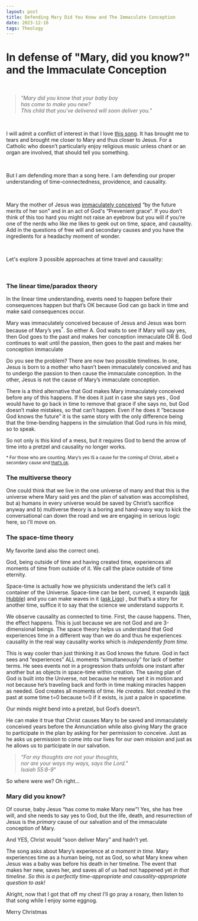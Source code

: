 ```yaml
---
layout: post
title: Defending Mary Did You Know and The Immaculate Conception 
date: 2023-12-16 
tags: Theology
---
```


# In defense of "Mary, did you know?" and the Immaculate Conception

<br>

<blockquote>

  _"Mary did you know that your baby boy
<br>has come to make you new?
<br>This child that you've delivered will soon deliver you._"
</blockquote>

<br>

I will admit a conflict of interest in that I love [this song](https://genius.com/Pentatonix-mary-did-you-know-lyrics). 
It has brought me to tears and brought me closer to Mary and thus closer to Jesus. 
For a Catholic who doesn’t particularly enjoy religious music unless chant or an organ are involved, that should tell you something.

<br>

But I am defending more than a song here. I am defending our proper understanding of time-connectedness, providence, and causality. 

<br>

Mary the mother of Jesus was [immaculately conceived](https://www.catholic.com/qa/how-do-we-explain-the-necessity-of-marys-immaculate-conception) 
“by the future merits of her son” and in an act of God's “Prevenient grace“. 
If you don’t think of this too hard you might not raise an eyebrow but you will if you’re one of the nerds who like me likes 
to geek out on time, space, and causality. 
Add in the questions of free will and secondary causes and you have the ingredients for a headachy moment of wonder. 

<br>

Let's explore 3 possible approaches at time travel and causality: 

<br>

### The linear time/paradox theory 

In the linear time understanding, events need to happen before their consequences happen but that’s OK because God can go back in 
time and make said consequences occur.

Mary was immaculately conceived because of Jesus and Jesus was born because of Mary’s yes<sup>*</sup>. So either 
	A.	God waits to see if Mary will say yes, then God goes to the past and makes her conception immaculate 
 OR
	B.	God continues to wait until the passion, then goes to the past and makes her conception immaculate 

Do you see the problem? There are now two possible timelines. In one, Jesus is born to a mother who hasn’t been 
immaculately conceived and has to undergo the passion to then cause the immaculate conception. In the other, 
Jesus is not the cause of Mary’s immaculate conception. 
 
There is a third alternative that God makes Mary immaculately conceived before any of this happens. If he does it just in case she says yes
, God would have to go back in time to remove that grace if she says no, but God doesn’t make mistakes, so that can’t happen. 
Even if he does it “because God knows the future” it is the same story with the only difference being that the time-bending 
happens in the simulation that God runs in his mind, so to speak.

So not only is this kind of a mess, but it requires God to bend the arrow of time into a pretzel and causality no longer works.

<sub>* For those who are counting. Mary’s yes IS a cause for the coming of Christ, albeit a secondary cause 
and [that’s ok](https://www.catholicculture.org/culture/library/catechism/index.cfm?recnum=1760).</sub>


### The multiverse theory 

One could think that we live in the one universe of many and that this is the universe where Mary said yes and the plan of salvation was accomplished, but 
a) humans in every universe would be saved by Christ’s sacrifice anyway and 
b) multiverse theory is a boring and hand-wavy way to kick the conversational can down the road and we are engaging in serious logic here, so I’ll move on.  


### The space-time theory 
My favorite (and also the correct one). 

God, being outside of time and having created time, experiences all moments of time from outside of it. 
We call the place outside of time eternity. 

Space-time is actually how we physicists understand the let’s call it container of the Universe. Space-time can be bent, curved, it expands 
([ask Hubble](https://en.wikipedia.org/wiki/Hubble%27s_law#:~:text=Hubble's%20law%20is%20considered%20the,known%20as%20the%20Hubble%20flow.)) 
and you can make waves in it ([ask Ligo](https://www.ligo.caltech.edu/page/what-are-gw)) 
, but that’s a story for another time, suffice it to say that the science we understand supports it. 

We observe causality as connected to time. First, the cause happens. Then, the effect happens. This is just because 
we are not God and are 3-dimensional beings. 
The space theory helps us understand that God experiences time in a different way than we do and thus he experiences 
causality in the real way causality works which is _independently from time_. 


This is way cooler than just thinking it as God knows the future. 
God in fact sees and “experiences” ALL moments “simultaneously” for lack of better terms. 
He sees events not in a progression thats unfolds one instant after another but as objects in space-time within creation. 
The saving plan of God is built into the Universe, not because he merely set it in motion and not because he’s traveling back 
and forth in time making miracles happen as needed. 
God creates all moments of time. He _creates_. Not _created_ in the past at some time t=0 because t=0 if it exists, is just a palce in spacetime. 

Our minds might bend into a pretzel, but God’s doesn’t. 

He can make it true that Christ causes Mary to be saved and immaculately conceived years before the Annunciation 
while also giving Mary the grace to participate in the plan by asking for her permission to conceive. 
Just as he asks us permission to come into our lives for our own mission and just as he allows us to participate in our salvation. 

<blockquote>

  _“For my thoughts are not your thoughts,
<br>nor are your ways my ways, says the Lord."
<br>       Isaiah 55:8-9_"
</blockquote>

    
So where were we? Oh right… 

### Mary did you know? 

Of course, baby Jesus “has come to make Mary new”! 
Yes, she has free will, and she needs to say yes to God, but the life, death, and resurrection of Jesus is the _primary_ cause of our salvation and of 
the immaculate conception of Mary. 

And YES, Christ would “soon deliver Mary” and hadn’t yet.

The song asks about Mary’s experience at _a moment in time_. Mary experiences time as a human being, not as God, 
so what Mary knew when Jesus was a baby was before his death in her timeline. 
The event that makes her new, saves her, and saves all of us had not happened yet _in that timeline_. 
*So this is a perfectly time-appropriate and causality-appropriate question to ask!*

Alright, now that I got that off my chest I’ll go pray a rosary, then listen to that song while I enjoy some eggnog. 

Merry Christmas 

